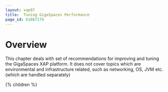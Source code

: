 ```yaml
---
layout: xap97
title:  Tuning GigaSpaces Performance
page_id: 61867179
---
```


# Overview

This chapter deals with set of recommendations for improving and tuning the GigaSpaces XAP platform. It does not cover topics which are environmental and infrastructure related, such as networking, OS, JVM etc. (which are handled separately)

{% children %}
